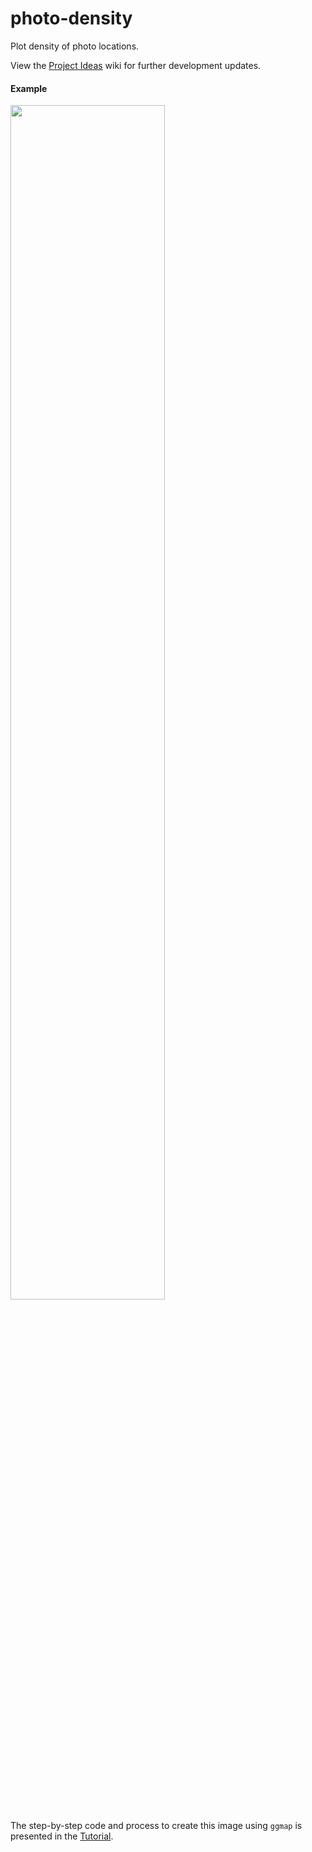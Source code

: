 # photo-density
Plot density of photo locations.

View the [Project Ideas](https://github.com/pdil/photo-density/wiki/Project-Ideas) wiki for further development updates.


#### Example
<img src="http://dilorenzo.pl/images/sw_us_density.png" width="70%">

The step-by-step code and process to create this image using ```ggmap``` is presented in the [Tutorial](https://github.com/pdil/photo-density/wiki/Tutorial).
